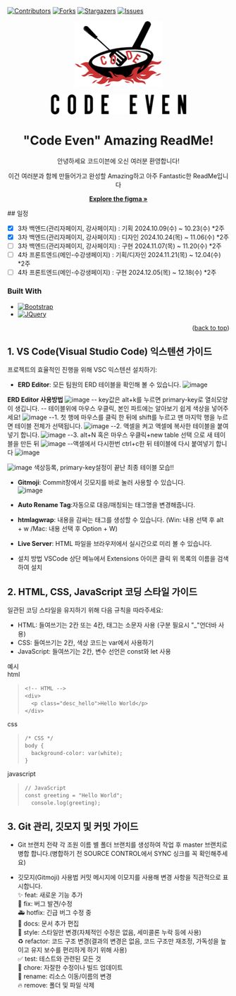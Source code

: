 [![Contributors][contributors-shield]][contributors-url]
[![Forks][forks-shield]][forks-url]
[![Stargazers][stars-shield]][stars-url]
[![Issues][issues-shield]][issues-url]
<div align=center>
  <a href="https://github.com/AppleBee12/Code_Even">
    <img src="images/sb_logo.png" alt="Logo" width="200" height="150">
    <p><img src="images/txt_logo.png" alt="Logo" width="309" height="46"></p>
  </a>
  

<h1 align=center>"Code Even" Amazing ReadMe!</h1>
<p>안녕하세요 코드이븐에 오신 여러분 환영합니다!</p>
<p>이건 여러분과 함께 만들어가고 완성할 Amazing하고 아주 Fantastic한 ReadMe입니다</p>

<a href="https://www.figma.com/design/VH49EasHjN4QLjkcdUEO9n/CODE_EVEN?node-id=0-1&t=n8MCpj3Oq7MdNSB3-1"><strong>Explore the figma »</strong></a>
</div>
## 일정

- [x] 3차 백엔드(관리자페이지, 강사페이지) : 기획 2024.10.09(수) ~ 10.23(수) *2주
- [x] 3차 백엔드(관리자페이지, 강사페이지) : 디자인 2024.10.24(목) ~ 11.06(수) *2주
- [ ] 3차 백엔드(관리자페이지, 강사페이지) : 구현 2024.11.07(목) ~ 11.20(수) *2주
- [ ] 4차 프론트엔드(메인-수강생페이지) : 기획/디자인 2024.11.21(목) ~ 12.04(수) *2주
- [ ] 4차 프론트엔드(메인-수강생페이지) : 구현 2024.12.05(목) ~ 12.18(수) *2주

### Built With

* [![Bootstrap][Bootstrap.com]][Bootstrap-url]
* [![JQuery][JQuery.com]][JQuery-url]

<p align="right">(<a href="#readme-top">back to top</a>)</p>

## 1. VS Code(Visual Studio Code) 익스텐션 가이드
프로젝트의 효율적인 진행을 위해 VSC 익스텐션 설치하기:
* **ERD Editor**: 모든 팀원의 ERD 테이블을 확인해 볼 수 있습니다.
![image](https://github.com/user-attachments/assets/5eb6372b-341f-404f-b2ba-18536ada6fdf)

**ERD Editor 사용방법**
![image](https://github.com/user-attachments/assets/d649e463-9e97-4cde-b1b8-367ded73b735)
-- key값은 alt+k를 누르면 primary-key로 열쇠모양이 생깁니다.
-- 테이블위에 마우스 우클릭, 본인 파트에는 알아보기 쉽게 색상을 넣어주세요!
![image](https://github.com/user-attachments/assets/47d0d87c-0d06-47ea-9154-7272310cdd90)
--1. 첫 행에 마우스를 클릭 한 뒤에 shift를 누르고 맨 마지막 행을 누르면 테이블 전체가 선택됩니다.
![image](https://github.com/user-attachments/assets/f1b51982-b4e6-4fa3-9b99-79ad679d0e1d)
--2. 액셀을 켜고 액셀에 복사한 테이블을 붙여넣기 합니다.
![image](https://github.com/user-attachments/assets/809aaed5-3ed7-4e3f-a96e-211a37161670)
--3. alt+N 혹은 마우스 우클릭+new table 선택 으로 새 테이블을 만든 뒤
![image](https://github.com/user-attachments/assets/6cf4fd00-7a1e-4241-ad78-a95dd17e9ae3)
--액셀에서 다시한번 ctrl+c한 뒤 테이블에 다시 붙여넣기 합니다
![image](https://github.com/user-attachments/assets/51fba57e-63f4-43f1-887b-810712ec71a6)

![image](https://github.com/user-attachments/assets/5478f983-5dbc-4d90-abfb-01c82344516d)
색상등록, primary-key설정이 끝난 최종 테이블 모습!!


* **Gitmoji**: Commit창에서 깃모지를 바로 눌러 사용할 수 있습니다.<br>
![image](https://github.com/user-attachments/assets/7ba5fd2d-048f-4bfa-9d5a-1df11f69d41e)
* **Auto Rename Tag**:자동으로 대응/매칭되는 태그명을 변경해줍니다.
* **htmlagwrap**: 내용을 감싸는 태그를 생성할 수 있습니다. (Win: 내용 선택 후 alt + w /Mac: 내용 선택 후 Option + W)
* **Live Server**: HTML 파일을 브라우저에서 실시간으로 미리 볼 수 있습니다.

* 설치 방법
VSCode 상단 메뉴에서 Extensions 아이콘 클릭
위 목록의 이름을 검색하여 설치

## 2. HTML, CSS, JavaScript 코딩 스타일 가이드
일관된 코딩 스타일을 유지하기 위해 다음 규칙을 따라주세요:

* HTML: 들여쓰기는 2칸 또는 4칸, 태그는 소문자 사용 (구분 필요시 "_"언더바 사용)
* CSS: 들여쓰기는 2칸, 색상 코드는 var에서 사용하기
* JavaScript: 들여쓰기는 2칸, 변수 선언은 const와 let 사용


예시<br>
html
> `<!-- HTML -->`<br>
> `<div>`<br>
> `  <p class="desc_hello">Hello World</p>`<br>
> `</div>`<br>

css
> `/* CSS */`<br>
> `body {`<br>
> `  background-color: var(white);`<br>
> `}`<br>

javascript
> `// JavaScript`<br>
> `const greeting = "Hello World";`<br>
> `  console.log(greeting);`


## 3. Git 관리, 깃모지 및 커밋 가이드
* Git 브랜치 전략
각 조원 이름 별 폴더 브랜치를 생성하여 작업 후 master 브랜치로 병합 합니다.(병합하기 전 SOURCE CONTROL에서 SYNC 싱크를 꼭 확인해주세요)<br>

* 깃모지(Gitmoji) 사용법
커밋 메시지에 이모지를 사용해 변경 사항을 직관적으로 표시합니다.<br>
✨ feat: 새로운 기능 추가<br>
🐛 fix: 버그 발견/수정<br>
🚑 hotfix: 긴급 버그 수정 중<br> 
📝 docs: 문서 추가 편집<br>
💄 style: 스타일만 변경(자체적인 수정은 없음, 세미콜론 누락 등에 사용)<br>
♻️ refactor: 코드 구조 변경(결과의 변경은 없음, 코드 구조만 재조정, 가독성을 높이고 유지 보수를 편리하게 하기 위해 사용)<br>
✅ test: 테스트와 관련된 모든 것<br>
🔨 chore: 자잘한 수정이나 빌드 업데이트<br>
🚚 rename: 리소스 이동/이름의 변경<br>
🔥 remove: 폴더 및 파일 삭제


<!-- MARKDOWN LINKS & IMAGES -->
<!-- https://www.markdownguide.org/basic-syntax/#reference-style-links -->
[contributors-shield]: https://img.shields.io/github/contributors/AppleBee12/Code_Even.svg?style=for-the-badge
[contributors-url]: https://github.com/AppleBee12/Code_Even/graphs/contributors
[forks-shield]: https://img.shields.io/github/forks/AppleBee12/Code_Even.svg?style=for-the-badge
[forks-url]: https://github.comAppleBee12/Code_Even/network/members
[stars-shield]: https://img.shields.io/github/stars/AppleBee12/Code_Even.svg?style=for-the-badge
[stars-url]: https://github.com/AppleBee12/Code_Even/stargazers
[issues-shield]: https://img.shields.io/github/issues/AppleBee12/Code_Even.svg?style=for-the-badge
[issues-url]: https://github.com/AppleBee12/Code_Even/issues
[license-shield]: https://img.shields.io/github/license/AppleBee12/Code_Even.svg?style=for-the-badge
[license-url]: https://github.com/AppleBee12/Code_Even/blob/master/LICENSE.txt
[linkedin-shield]: https://img.shields.io/badge/-LinkedIn-black.svg?style=for-the-badge&logo=linkedin&colorB=555
[linkedin-url]: https://linkedin.com/in/AppleBee12
[product-screenshot]: images/screenshot.png
[Next.js]: https://img.shields.io/badge/next.js-000000?style=for-the-badge&logo=nextdotjs&logoColor=white
[Next-url]: https://nextjs.org/
[React.js]: https://img.shields.io/badge/React-20232A?style=for-the-badge&logo=react&logoColor=61DAFB
[React-url]: https://reactjs.org/
[Vue.js]: https://img.shields.io/badge/Vue.js-35495E?style=for-the-badge&logo=vuedotjs&logoColor=4FC08D
[Vue-url]: https://vuejs.org/
[Angular.io]: https://img.shields.io/badge/Angular-DD0031?style=for-the-badge&logo=angular&logoColor=white
[Angular-url]: https://angular.io/
[Svelte.dev]: https://img.shields.io/badge/Svelte-4A4A55?style=for-the-badge&logo=svelte&logoColor=FF3E00
[Svelte-url]: https://svelte.dev/
[Laravel.com]: https://img.shields.io/badge/Laravel-FF2D20?style=for-the-badge&logo=laravel&logoColor=white
[Laravel-url]: https://laravel.com
[Bootstrap.com]: https://img.shields.io/badge/Bootstrap-563D7C?style=for-the-badge&logo=bootstrap&logoColor=white
[Bootstrap-url]: https://getbootstrap.com
[JQuery.com]: https://img.shields.io/badge/jQuery-0769AD?style=for-the-badge&logo=jquery&logoColor=white
[JQuery-url]: https://jquery.com 

